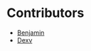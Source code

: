 # Contributors

<!-- prettier-ignore-start -->
- [Benjamin](https://github.com/cwackz)
- [Dexv](https://github.com/DXVVAY)
